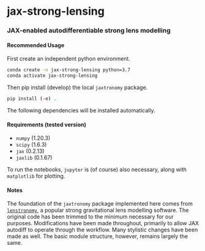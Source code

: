 # jax-strong-lensing

### JAX-enabled autodifferentiable strong lens modelling

#### Recommended Usage
First create an independent python environment.
```sh
conda create -n jax-strong-lensing python=3.7
conda activate jax-strong-lensing
```

Then pip install (develop) the local `jaxtronomy` package.
```sh
pip install (-e) .
```

The following dependencies will be installed automatically.

#### Requirements (tested version)
- `numpy` (1.20.3)
- `scipy` (1.6.3)
- `jax` (0.2.13)
- `jaxlib` (0.1.67)

To run the notebooks, `jupyter` is (of course) also necessary, along with `matplotlib` for plotting.

#### Notes
The foundation of the `jaxtronomy` package implemented here comes from [`lenstronomy`](https://github.com/sibirrer/lenstronomy), a popular strong
gravitational lens modelling software. The original code has been trimmed to the minimum necessary for our purposes. Modifications have been made throughout, primarily to allow JAX autodiff to operate through the workflow. Many stylistic changes have been made as well. The basic module structure, however, remains largely the same.
